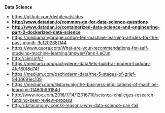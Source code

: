 **Data Science**

- https://github.com/dwhitena/slides
- **http://www.datadan.io/common-go-for-data-science-questions**
- **http://www.datadan.io/containerized-data-science-and-engineering-part-2-dockerized-data-science**
- https://medium.mybridge.co/top-ten-machine-learning-articles-for-the-past-month-9c1202351144
- https://www.quora.com/What-are-your-recommendations-for-self-studying-machine-learning/answer/Yann-LeCun
- http://ciml.info/
- https://medium.com/pachyderm-data/lets-build-a-modern-hadoop-4fc160f8d74f
- https://medium.com/pachyderm-data/the-5-stages-of-grief-940d691ec139
- https://medium.com/@dbreunig/the-business-implications-of-machine-learning-11480b99184d
- http://www.vox.com/2016/7/14/12016710/science-challeges-research-funding-peer-review-process
- http://dataconomy.com/3-reasons-why-data-science-can-fail

